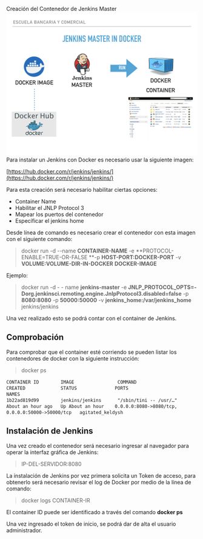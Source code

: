 Creación del Contenedor de Jenkins Master![](/assets/ebc7.png)Para instalar un Jenkins con Docker es necesario usar la siguiente imagen:

[https://hub.docker.com/r/jenkins/jenkins/](https://hub.docker.com/r/jenkins/jenkins/)

Para esta creación será necesario habilitar ciertas opciones:

* Container Name 
* Habilitar el JNLP Protocol 3
* Mapear los puertos del contenedor
* Específicar el jenkins home 

Desde línea de comando es necesario crear el contenedor con esta imagen con el siguiente comando:

> docker run -d --name **CONTAINER-NAME** -e **PROTOCOL-ENABLE=TRUE-OR-FALSE **-p **HOST-PORT:DOCKER-PORT** -v **VOLUME:VOLUME-DIR-IN-DOCKER** **DOCKER-IMAGE**

Ejemplo:

> docker run -d - - name **jenkins-master** -e **JNLP\_PROTOCOL\_OPTS=-Dorg.jenkinsci.remoting.engine.JnlpProtocol3.disabled=false** -p **8080:8080** -p **50000:50000** -v **jenkins\_home:/var/jenkins\_home** jenkins/jenkins

Una vez realizado esto se podrá contar con el container de Jenkins.

## Comprobación

Para comprobar que el container esté corriendo se pueden listar los contenedores de docker con la siguiente instrucción:

> docker ps

```
CONTAINER ID        IMAGE                COMMAND                  CREATED             STATUS              PORTS                                              NAMES
1b22ad819d99        jenkins/jenkins      "/sbin/tini -- /usr/…"   About an hour ago   Up About an hour    0.0.0.0:8080->8080/tcp, 0.0.0.0:50000->50000/tcp   agitated_keldysh
```

## Instalación de Jenkins

Una vez creado el contenedor será necesario ingresar al navegador para operar la interfaz gráfica de Jenkins:

> IP-DEL-SERVIDOR:8080

La instalación de Jenkins por vez primera solicita un Token de acceso, para obtenerlo será necesario revisar el log de Docker por medio de la línea de comando:

> docker logs CONTAINER-IR

El container ID puede ser identificado a través del comando **docker ps**

Una vez ingresado el token de inicio, se podrá dar de alta el usuario administrador.

